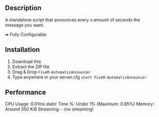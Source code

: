 ## Description

A standalone script that announces every x amount of seconds the message you want.

➠ Fully Configurable

## Installation

1. Download this
2. Extract the ZIP file
3. Drag & Drop `FiveM-AutomaticAnnouncer`
4. Type anywhere in your server.cfg `start FiveM-AutomaticAnnouncer` 

## Performance

CPU Usage: 0.01ms static
Time %: Under 1% (Maximum: 0.85%)
Memory: Around 350 KiB
Streaming: - (no streaming)
